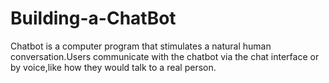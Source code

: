 # Building-a-ChatBot
Chatbot is a computer program that stimulates a natural human conversation.Users communicate with the chatbot via the chat interface or by voice,like how they would talk to a real person.
